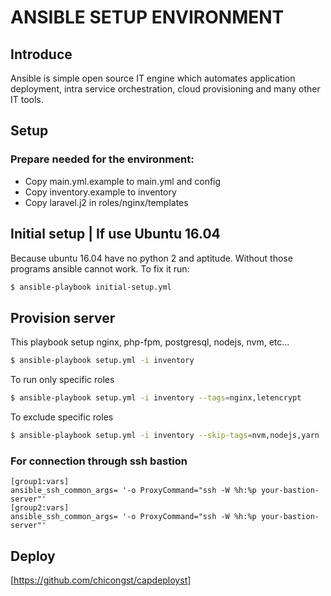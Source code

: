 # ANSIBLE SETUP ENVIRONMENT 

## Introduce
Ansible is simple open source IT engine which automates application deployment, intra service orchestration, cloud provisioning and many other IT tools.

## Setup 
### Prepare needed for the environment: 
- Copy main.yml.example to main.yml and config
- Copy inventory.example to inventory
- Copy laravel.j2 in roles/nginx/templates

## Initial setup | If use Ubuntu 16.04

Because ubuntu 16.04 have no python 2 and aptitude. Without those
programs ansible cannot work. To fix it run:

```sh
$ ansible-playbook initial-setup.yml
```

## Provision server

This playbook setup nginx, php-fpm, postgresql, nodejs, nvm, etc...

```sh
$ ansible-playbook setup.yml -i inventory
```

To run only specific roles
```sh
$ ansible-playbook setup.yml -i inventory --tags=nginx,letencrypt
```

To exclude specific roles
```sh
$ ansible-playbook setup.yml -i inventory --skip-tags=nvm,nodejs,yarn
```

### For connection through ssh bastion
```
[group1:vars]
ansible_ssh_common_args= '-o ProxyCommand="ssh -W %h:%p your-bastion-server"'
[group2:vars]
ansible_ssh_common_args= '-o ProxyCommand="ssh -W %h:%p your-bastion-server"'
```

## Deploy
[https://github.com/chicongst/capdeployst]


